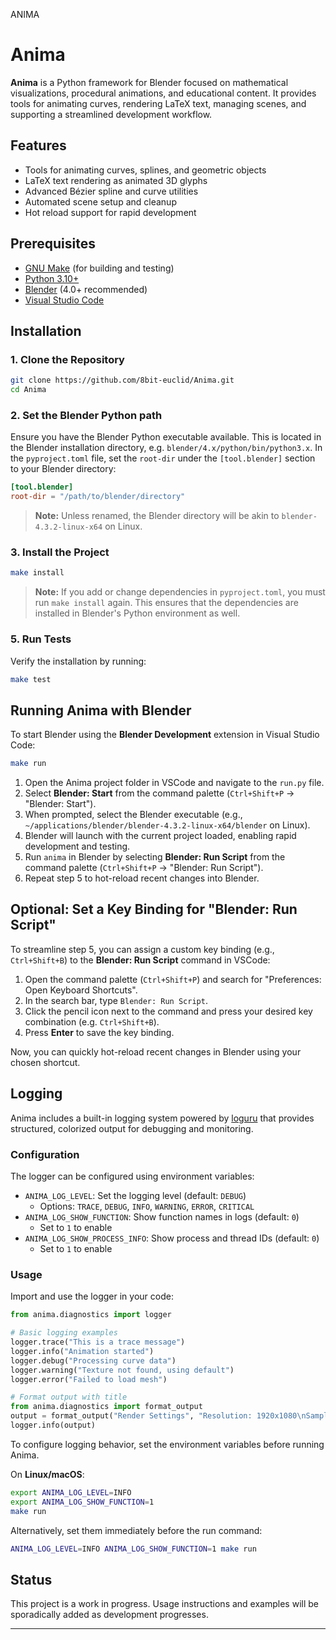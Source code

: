 ANIMA

# Anima

**Anima** is a Python framework for Blender focused on mathematical visualizations, procedural animations, and educational content. It provides tools for animating curves, rendering LaTeX text, managing scenes, and supporting a streamlined development workflow.

## Features

- Tools for animating curves, splines, and geometric objects
- LaTeX text rendering as animated 3D glyphs
- Advanced Bézier spline and curve utilities
- Automated scene setup and cleanup
- Hot reload support for rapid development

## Prerequisites

- [GNU Make](https://www.gnu.org/software/make/) (for building and testing)
- [Python 3.10+](https://www.python.org/downloads/)
- [Blender](https://www.blender.org/download/) (4.0+ recommended)
- [Visual Studio Code](https://code.visualstudio.com/)

## Installation

### 1. Clone the Repository

```bash
git clone https://github.com/8bit-euclid/Anima.git
cd Anima
```

### 2. Set the Blender Python path

Ensure you have the Blender Python executable available. This is located in the Blender installation directory, e.g. `blender/4.x/python/bin/python3.x`. In the `pyproject.toml` file, set the `root-dir` under the `[tool.blender]` section to your Blender directory:

```toml
[tool.blender]
root-dir = "/path/to/blender/directory"
```

> **Note:** Unless renamed, the Blender directory will be akin to `blender-4.3.2-linux-x64` on Linux.

### 3. Install the Project

```bash
make install
```

> **Note:** If you add or change dependencies in `pyproject.toml`, you must run `make install` again. This ensures that the dependencies are installed in Blender's Python environment as well.

### 5. Run Tests

Verify the installation by running:

```bash
make test
```

## Running Anima with Blender

To start Blender using the **Blender Development** extension in Visual Studio Code:

```bash
make run
```

1. Open the Anima project folder in VSCode and navigate to the `run.py` file.
2. Select **Blender: Start** from the command palette (`Ctrl+Shift+P` → "Blender: Start").
3. When prompted, select the Blender executable (e.g., `~/applications/blender/blender-4.3.2-linux-x64/blender` on Linux).
4. Blender will launch with the current project loaded, enabling rapid development and testing.
5. Run `anima` in Blender by selecting **Blender: Run Script** from the command palette (`Ctrl+Shift+P` → "Blender: Run Script").
6. Repeat step 5 to hot-reload recent changes into Blender.

## Optional: Set a Key Binding for "Blender: Run Script"

To streamline step 5, you can assign a custom key binding (e.g., `Ctrl+Shift+B`) to the **Blender: Run Script** command in VSCode:

1. Open the command palette (`Ctrl+Shift+P`) and search for "Preferences: Open Keyboard Shortcuts".
2. In the search bar, type `Blender: Run Script`.
3. Click the pencil icon next to the command and press your desired key combination (e.g. `Ctrl+Shift+B`).
4. Press **Enter** to save the key binding.

Now, you can quickly hot-reload recent changes in Blender using your chosen shortcut.

## Logging

Anima includes a built-in logging system powered by [loguru](https://loguru.readthedocs.io/) that provides structured, colorized output for debugging and monitoring.

### Configuration

The logger can be configured using environment variables:

- `ANIMA_LOG_LEVEL`: Set the logging level (default: `DEBUG`)
  - Options: `TRACE`, `DEBUG`, `INFO`, `WARNING`, `ERROR`, `CRITICAL`
- `ANIMA_LOG_SHOW_FUNCTION`: Show function names in logs (default: `0`)
  - Set to `1` to enable
- `ANIMA_LOG_SHOW_PROCESS_INFO`: Show process and thread IDs (default: `0`)
  - Set to `1` to enable

### Usage

Import and use the logger in your code:

```python
from anima.diagnostics import logger

# Basic logging examples
logger.trace("This is a trace message")
logger.info("Animation started")
logger.debug("Processing curve data")
logger.warning("Texture not found, using default")
logger.error("Failed to load mesh")

# Format output with title
from anima.diagnostics import format_output
output = format_output("Render Settings", "Resolution: 1920x1080\nSamples: 128")
logger.info(output)
```

To configure logging behavior, set the environment variables before running Anima.

On **Linux/macOS**:

```bash
export ANIMA_LOG_LEVEL=INFO
export ANIMA_LOG_SHOW_FUNCTION=1
make run
```

Alternatively, set them immediately before the run command:

```bash
ANIMA_LOG_LEVEL=INFO ANIMA_LOG_SHOW_FUNCTION=1 make run
```

## Status

This project is a work in progress. Usage instructions and examples will be sporadically added as development progresses.

---
